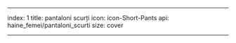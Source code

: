 ---

index: 1
title: pantaloni scurți
icon: icon-Short-Pants 
api: haine_femei/pantaloni_scurti
size: cover

---
